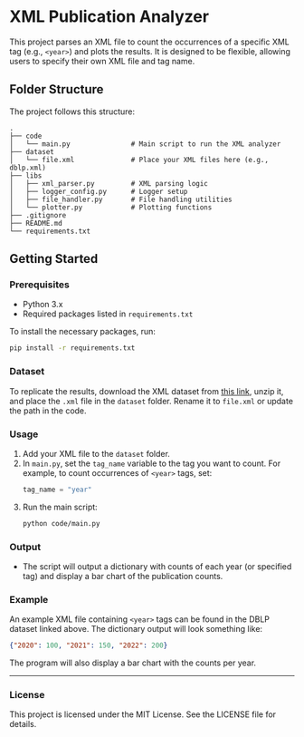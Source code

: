 # XML Publication Analyzer

This project parses an XML file to count the occurrences of a specific XML tag (e.g., `<year>`) and plots the results. It is designed to be flexible, allowing users to specify their own XML file and tag name.

## Folder Structure

The project follows this structure:
```
.
├── code
│   └── main.py               # Main script to run the XML analyzer
├── dataset
│   └── file.xml              # Place your XML files here (e.g., dblp.xml)
├── libs
│   ├── xml_parser.py         # XML parsing logic
│   ├── logger_config.py      # Logger setup
│   ├── file_handler.py       # File handling utilities
│   └── plotter.py            # Plotting functions
├── .gitignore
├── README.md
└── requirements.txt
```

## Getting Started

### Prerequisites

- Python 3.x
- Required packages listed in `requirements.txt`

To install the necessary packages, run:
```bash
pip install -r requirements.txt
```

### Dataset

To replicate the results, download the XML dataset from [this link](https://dblp.org/xml/release/dblp-2024-10-01.xml.gz), unzip it, and place the `.xml` file in the `dataset` folder. Rename it to `file.xml` or update the path in the code.

### Usage

1. Add your XML file to the `dataset` folder.
2. In `main.py`, set the `tag_name` variable to the tag you want to count. For example, to count occurrences of `<year>` tags, set:
   ```python
   tag_name = "year"
   ```
3. Run the main script:
   ```bash
   python code/main.py
   ```

### Output

- The script will output a dictionary with counts of each year (or specified tag) and display a bar chart of the publication counts.

### Example

An example XML file containing `<year>` tags can be found in the DBLP dataset linked above. The dictionary output will look something like:
```json
{"2020": 100, "2021": 150, "2022": 200}
```

The program will also display a bar chart with the counts per year.

---

### License

This project is licensed under the MIT License. See the LICENSE file for details.